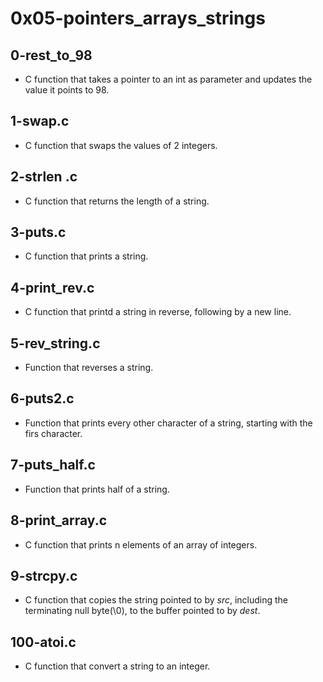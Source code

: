 # **0x05-pointers_arrays_strings**

## 0-rest_to_98
 * C function that takes a pointer to an int as parameter and updates the value it points to 98.

## 1-swap.c
 * C function that swaps the values of 2 integers.

## 2-strlen .c
 * C function that returns the length of a string.

## 3-puts.c
 * C function that prints a string.

## 4-print_rev.c
 * C function that printd a string in reverse, following by a new line.

## 5-rev_string.c
 * Function that reverses a string.

## 6-puts2.c
 * Function that prints every other character of a string, starting with
 the firs character.

## 7-puts_half.c
 * Function that prints half of a string.

## 8-print_array.c
 * C function that prints n elements of an array of integers.

## 9-strcpy.c
 * C function that copies the string pointed to by *src*, including the
 terminating null byte(\0), to the buffer pointed to by *dest*.

## 100-atoi.c
 * C function that convert a string to an integer.

